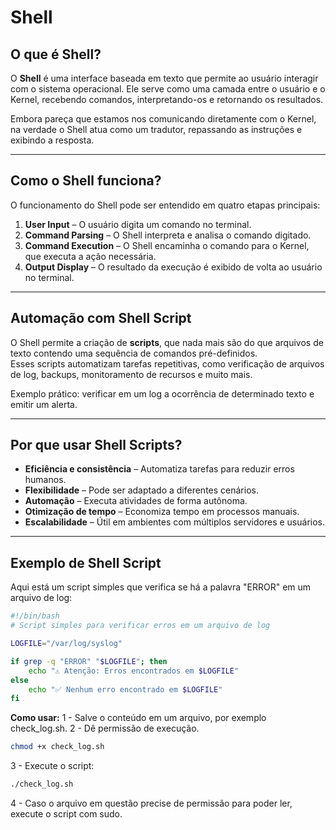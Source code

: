 # Shell

## O que é Shell?
O **Shell** é uma interface baseada em texto que permite ao usuário interagir com o sistema operacional. Ele serve como uma camada entre o usuário e o Kernel, recebendo comandos, interpretando-os e retornando os resultados.  

Embora pareça que estamos nos comunicando diretamente com o Kernel, na verdade o Shell atua como um tradutor, repassando as instruções e exibindo a resposta.

---

## Como o Shell funciona?
O funcionamento do Shell pode ser entendido em quatro etapas principais:

1. **User Input** – O usuário digita um comando no terminal.  
2. **Command Parsing** – O Shell interpreta e analisa o comando digitado.  
3. **Command Execution** – O Shell encaminha o comando para o Kernel, que executa a ação necessária.  
4. **Output Display** – O resultado da execução é exibido de volta ao usuário no terminal.  

---

## Automação com Shell Script
O Shell permite a criação de **scripts**, que nada mais são do que arquivos de texto contendo uma sequência de comandos pré-definidos.  
Esses scripts automatizam tarefas repetitivas, como verificação de arquivos de log, backups, monitoramento de recursos e muito mais.  

Exemplo prático: verificar em um log a ocorrência de determinado texto e emitir um alerta.

---

## Por que usar Shell Scripts?
- **Eficiência e consistência** – Automatiza tarefas para reduzir erros humanos.  
- **Flexibilidade** – Pode ser adaptado a diferentes cenários.  
- **Automação** – Executa atividades de forma autônoma.  
- **Otimização de tempo** – Economiza tempo em processos manuais.  
- **Escalabilidade** – Útil em ambientes com múltiplos servidores e usuários.  

---

## Exemplo de Shell Script

Aqui está um script simples que verifica se há a palavra "ERROR" em um arquivo de log:

```bash
#!/bin/bash
# Script simples para verificar erros em um arquivo de log

LOGFILE="/var/log/syslog"

if grep -q "ERROR" "$LOGFILE"; then
    echo "⚠️ Atenção: Erros encontrados em $LOGFILE"
else
    echo "✅ Nenhum erro encontrado em $LOGFILE"
fi
```
**Como usar:**
1 - Salve o conteúdo em um arquivo, por exemplo check_log.sh.
2 - Dê permissão de execução.
```bash
chmod +x check_log.sh
```
3 - Execute o script:
```bash
./check_log.sh
```
4 - Caso o arquivo em questão precise de permissão para poder ler, execute o script com sudo.
